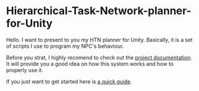 # Hierarchical-Task-Network-planner-for-Unity
Hello. I want to present to you my HTN planner for Unity.
Basically, it is a set of scripts I use to program my NPC's behaviour.

Before you strat, I highly recomend to check out the [project documentation](https://github.com/KrylovBoris/Hierarchical-Task-Network-planner-for-Unity/blob/master/documentation/_table_of_contents.md). It will provide you a good idea on how this system works and how to properly use it.

If you just want to get started here is [a quick guide](https://github.com/KrylovBoris/Hierarchical-Task-Network-planner-for-Unity/blob/master/documentation/integration-in-unity-project.md).
